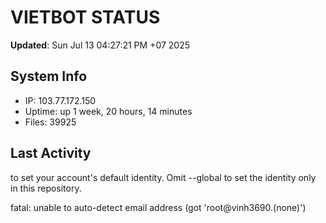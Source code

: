 # VIETBOT STATUS
**Updated**: Sun Jul 13 04:27:21 PM +07 2025

## System Info
- IP: 103.77.172.150
- Uptime: up 1 week, 20 hours, 14 minutes
- Files: 39925

## Last Activity

to set your account's default identity.
Omit --global to set the identity only in this repository.

fatal: unable to auto-detect email address (got 'root@vinh3690.(none)')
